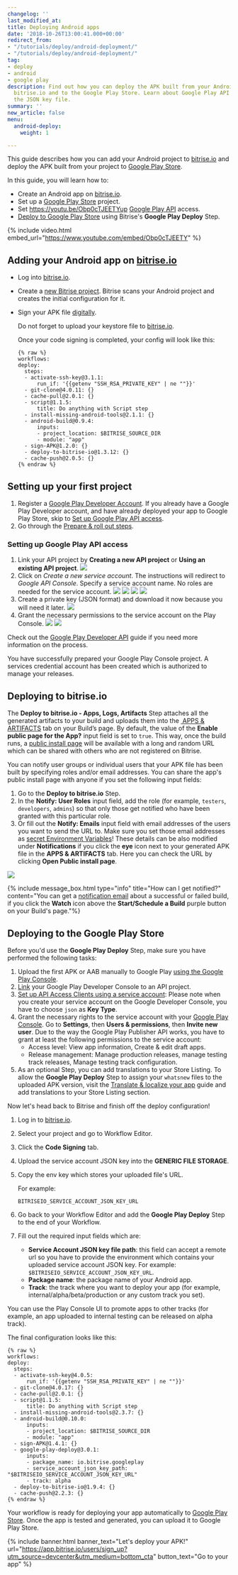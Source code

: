 ```yaml
---
changelog: ''
last_modified_at: 
title: Deploying Android apps
date: '2018-10-26T13:00:41.000+00:00'
redirect_from:
- "/tutorials/deploy/android-deployment/"
- "/tutorials/deploy/android-deployment/"
tag:
- deploy
- android
- google play
description: Find out how you can deploy the APK built from your Android app to both
  bitrise.io and to the Google Play Store. Learn about Google Play API access and
  the JSON key file.
summary: ''
new_article: false
menu:
  android-deploy:
    weight: 1

---
```

This guide describes how you can add your Android project to [bitrise.io](https://www.bitrise.io) and deploy the APK built from your project to [Google Play Store](https://play.google.com/store).

In this guide, you will learn how to:

* Create an Android app on [bitrise.io](https://www.bitrise.io).
* Set up a [Google Play Store](https://play.google.com/store) project.
* Set https://youtu.be/Obp0cTJEETYup [Google Play API](https://developers.google.com/android-publisher/getting_started) access.
* [Deploy to Google Play Store](#deploy-to-google-play-store-using-bitrise-google-play-deploy-step) using Bitrise's **Google Play Deploy** Step.

{% include video.html embed_url="https://www.youtube.com/embed/Obp0cTJEETY" %}

## Adding your Android app on [bitrise.io](https://www.bitrise.io)

* Log into [bitrise.io](htts://www.bitrise.io).
* Create a [new Bitrise project](getting-started/adding-a-new-app). Bitrise scans your Android project and creates the initial configuration for it.
* Sign your APK file [digitally](/code-signing/android-code-signing/android-code-signing-using-bitrise-sign-APK-step/).

  Do not forget to upload your keystore file to [bitrise.io](https://www.bitrise.io).

  Once your code signing is completed, your config will look like this:

      {% raw %}
      workflows:
      deploy:
        steps:
        - activate-ssh-key@3.1.1:
            run_if: '{{getenv "SSH_RSA_PRIVATE_KEY" | ne ""}}'
        - git-clone@4.0.11: {}
        - cache-pull@2.0.1: {}
        - script@1.1.5:
            title: Do anything with Script step
        - install-missing-android-tools@2.1.1: {}
        - android-build@0.9.4:
            inputs:
            - project_location: $BITRISE_SOURCE_DIR
            - module: "app"
        - sign-APK@1.2.0: {}
        - deploy-to-bitrise-io@1.3.12: {}
        - cache-push@2.0.5: {}
      {% endraw %}

## Setting up your first project

1. Register a [Google Play Developer Account](https://developer.android.com/distribute/console/). If you already have a Google Play Developer account, and have already deployed your app to Google Play Store, skip to [Set up Google Play API access](#set-up-google-play-api-access).
2. Go through the [Prepare & roll out steps](https://support.google.com/googleplay/android-developer/answer/7159011?hl=en).

### Setting up Google Play API access

1. Link your API project by **Creating a new API project** or **Using an existing API project**.
   ![](/img/tutorials/deploy/google-play/api-access-setup-1.jpg)
2. Click on _Create a new service account_. The instructions will redirect to _Google API Console_.
   Specify a service account name. No roles are needed for the service account.
   ![](/img/tutorials/deploy/google-play/api-access-setup-2.jpg)
   ![](/img/tutorials/deploy/google-play/api-access-setup-3.jpg)
   ![](/img/tutorials/deploy/google-play/api-access-setup-4.jpg)
   ![](/img/tutorials/deploy/google-play/api-access-setup-5.jpg)
3. Create a private key (JSON format) and download it now because you will need it later.
   ![](/img/tutorials/deploy/google-play/api-access-setup-7.jpg)
4. Grant the necessary permissions to the service account on the Play Console.
   ![](/img/tutorials/deploy/google-play/api-access-setup-12.jpg)
   ![](/img/tutorials/deploy/google-play/api-access-setup-13.jpg)

Check out the [Google Play Developer API](https://developers.google.com/android-publisher/getting_started) guide if you need more information on the process.

You have successfully prepared your Google Play Console project. A services credential account has been created which is authorized to manage your releases.

## Deploying to bitrise.io

The **Deploy to bitrise.io - Apps, Logs, Artifacts** Step attaches all the generated artifacts to your build and uploads them into the [ APPS & ARTIFACTS](https://devcenter.bitrise.io/builds/build-artifacts-online/) tab on your Build’s page. By default, the value of the **Enable public page for the App?** input field is set to `true`. This way, once the build runs, a [public install page](/deploy/bitrise-app-deployment/#accessing-the-public-install-page) will be available with a long and random URL which can be shared with others who are not registered on Bitrise.

You can notify user groups or individual users that your APK file has been built by specifying roles and/or email addresses. You can share the app's public install page with anyone if you set the following input fields:

1. Go to the **Deploy to bitrise.io** Step.
2. In the **Notify: User Roles** input field, add the role (for example, `testers`, `developers`, `admins`) so that only those get notified who have been granted with this particular role.
3. Or fill out the **Notify: Emails** input field with email addresses of the users you want to send the URL to. Make sure you set those email addresses as [secret Environment Variables](https://devcenter.bitrise.io/builds/env-vars-secret-env-vars/)! These details can be also modified under **Notifications** if you click the **eye** icon next to your generated APK file in the **APPS & ARTIFACTS** tab. Here you can check the URL by clicking **Open Public install page**.

![](/img/public-install-page.png)

{% include message_box.html type="info" title="How can I get notified?" content="You can get a [notification email](/builds/configuring-notifications/#watching-an-app) about a successful or failed build, if you click the **Watch** icon above the **Start/Schedule a Build** purple button on your Build's page."%}

## Deploying to the Google Play Store

Before you'd use the **Google Play Deploy** Step, make sure you have performed the following tasks:

1. Upload the first APK or AAB manually to Google Play [using the Google Play Console](https://support.google.com/googleplay/android-developer/answer/113469?hl=en).
2. [Link](https://developers.google.com/android-publisher/getting_started) your Google Play Developer Console to an API project.
3. [Set up API Access Clients using a service account](https://developers.google.com/android-publisher/getting_started): Please note when you create your service account on the Google Developer Console, you have to choose `json` as **Key Type**.
4. Grant the necessary rights to the service account with your [Google Play Console](https://play.google.com/apps/publish). Go to **Settings**, then **Users & permissions**, then **Invite new user**. Due to the way the Google Play Publisher API works, you have to grant at least the following permissions to the service account:
   * Access level: View app information, Create & edit draft apps.
   * Release management: Manage production releases, manage testing track releases, Manage testing track configuration.
5. As an optional Step, you can add translations to your Store Listing. To allow the **Google Play Deploy** Step to assign your `whatsnew` files to the uploaded APK version, visit the [Translate & localize your app](https://support.google.com/googleplay/android-developer/answer/3125566?hl=en) guide and add translations to your Store Listing section.

Now let's head back to Bitrise and finish off the deploy configuration!

1. Log in to [bitrise.io](https://www.bitrise.io).
2. Select your project and go to Workflow Editor.
3. Click the **Code Signing** tab.
4. Upload the service account JSON key into the **GENERIC FILE STORAGE**.
5. Copy the env key which stores your uploaded file's URL.

   For example:

   `BITRISEIO_SERVICE_ACCOUNT_JSON_KEY_URL`
6. Go back to your Workflow Editor and add the **Google Play Deploy** Step to the end of your Workflow.
7. Fill out the required input fields which are:
   * **Service Account JSON key file path**: this field can accept a remote url so you have to provide the environment which contains your uploaded service account JSON key. For example: `$BITRISEIO_SERVICE_ACCOUNT_JSON_KEY_URL`.
   * **Package name**: the package name of your Android app.
   * **Track**: the track where you want to deploy your app (for example, internal/alpha/beta/production or any custom track you set).

You can use the Play Console UI to promote apps to other tracks (for example, an app uploaded to internal testing can be released on alpha track).

The final configuration looks like this:

    {% raw %}
    workflows:
    deploy:
      steps:
      - activate-ssh-key@4.0.5:
          run_if: '{{getenv "SSH_RSA_PRIVATE_KEY" | ne ""}}'
      - git-clone@4.0.17: {}
      - cache-pull@2.0.1: {}
      - script@1.1.5:
          title: Do anything with Script step
      - install-missing-android-tools@2.3.7: {}
      - android-build@0.10.0:
          inputs:
          - project_location: $BITRISE_SOURCE_DIR
          - module: "app"
      - sign-APK@1.4.1: {}
      - google-play-deploy@3.0.1:
          inputs:
          - package_name: io.bitrise.googleplay
          - service_account_json_key_path: "$BITRISEIO_SERVICE_ACCOUNT_JSON_KEY_URL"
          - track: alpha
      - deploy-to-bitrise-io@1.9.4: {}
      - cache-push@2.2.3: {}
    {% endraw %}

Your workflow is ready for deploying your app automatically to [Google Play Store](https://play.google.com/store). Once the app is tested and generated, you can upload it to Google Play Store.

{% include banner.html banner_text="Let's deploy your APK!" url="https://app.bitrise.io/users/sign_up?utm_source=devcenter&utm_medium=bottom_cta" button_text="Go to your app" %}